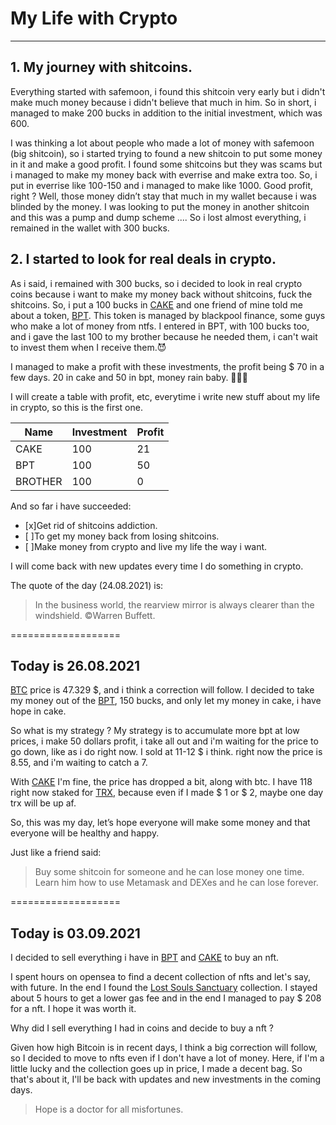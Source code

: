 # My Life with Crypto
***
## 1. My journey with shitcoins.

Everything started with safemoon, i found this shitcoin very early but i didn't make much money because i didn't believe that much in him. So in short, i managed to make 200 bucks in addition to the initial investment, which was 600.

I was thinking a lot about people who made a lot of money with safemoon (big shitcoin), so i started trying to found a new shitcoin to put some money in it and make a good profit. I found some shitcoins but they was scams but i managed to make my money back with everrise and make extra too.
So, i put in everrise like 100-150 and i managed to make like 1000. Good profit, right ?
Well, those money didn’t stay that much in my wallet because i was blinded by the money. I was looking to put the money in another shitcoin and this was a pump and dump scheme .... So i lost almost everything, i remained in the wallet with 300 bucks.

## 2. I started to look for real deals in crypto.

As i said, i remained with 300 bucks, so i decided to look in real crypto coins because i want to make my money back without shitcoins, fuck the shitcoins. So, i put a 100 bucks in [CAKE](https://pancakeswap.finance/swap "Pancake Swap") and one friend of mine told me about a token, [BPT](https://blackpool.finance/token "Blackpool Finance"). This token is managed by blackpool finance, some guys who make a lot of money from ntfs. I entered in BPT, with 100 bucks too, and i gave the last 100 to my brother because he needed them, i can't wait to invest them when I receive them.😈

I managed to make a profit with these investments, the profit being $ 70 in a few days. 20 in cake and 50 in bpt, money rain baby. 💸💸💸

I will create a table with profit, etc, everytime i write new stuff about my life in crypto, so this is the first one.


|Name   | Investment | Profit | 
|-------| ----       | ----   | 
|CAKE   | 100        | 21     |             
|BPT    | 100        | 50     |                
|BROTHER| 100        | 0      |              

And so far i have succeeded:

- [x]Get rid of shitcoins addiction.
- [ ]To get my money back from losing shitcoins.
- [ ]Make money from crypto and live my life the way i want.

I will come back with new updates every time I do something in crypto.

The quote of the day (24.08.2021) is:
>In the business world, the rearview mirror is always clearer than the windshield.
&copy;Warren Buffett.

===================
## Today is 26.08.2021

[BTC](https://en.wikipedia.org/wiki/Bitcoin "Bitcoin") price is 47.329 $, and i think a correction will follow.
I decided to take my money out of the [BPT](https://blackpool.finance/token "Blackpool Finance"), 150 bucks, and only let my money in cake, i have hope in cake. 

So what is my strategy ? My strategy is to accumulate more bpt at low prices, i make 50 dollars profit, i take all out and i'm waiting for the price to go down, like as i do right now. I sold at 11-12 $ i think. right now the price is 8.55, and i'm waiting to catch a 7.

With [CAKE](https://pancakeswap.finance/swap "Pancake Swap") I'm fine, the price has dropped a bit, along with btc. I have 118 right now staked for [TRX](https://tron.network/ "Tron"), because even if I made $ 1 or $ 2, maybe one day trx will be up af.

So, this was my day, let’s hope everyone will make some money and that everyone will be healthy and happy.


Just like a friend said:
>Buy some shitcoin for someone and he can lose money one time. Learn him how to use Metamask and DEXes and he can lose forever.

===================
## Today is 03.09.2021

I decided to sell everything i have in [BPT](https://blackpool.finance/token "Blackpool Finance") and [CAKE](https://pancakeswap.finance/swap "Pancake Swap") to buy an nft.

I spent hours on opensea to find a decent collection of nfts and let's say, with future.
In the end I found the [Lost Souls Sanctuary](https://opensea.io/collection/lostsoulssanctuary) collection. I stayed about 5 hours to get a lower gas fee and in the end I managed to pay $ 208 for a nft. I hope it was worth it.

Why did I sell everything I had in coins and decide to buy a nft ?

Given how high Bitcoin is in recent days, I think a big correction will follow, so I decided to move to nfts even if I don't have a lot of money. Here, if I'm a little lucky and the collection goes up in price, I made a decent bag.
So that's about it, I'll be back with updates and new investments in the coming days.

>Hope is a doctor for all misfortunes.
